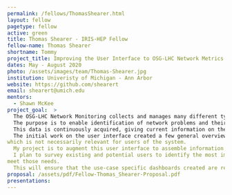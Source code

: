 ```yaml
---
permalink: /fellows/ThomasShearer.html
layout: fellow
pagetype: fellow
active: green
title: Thomas Shearer - IRIS-HEP Fellow
fellow-name: Thomas Shearer
shortname: Tommy
project_title: Improving the User Interface to OSG-LHC Network Metrics
dates: May - August 2020
photo: /assets/images/team/Thomas-Shearer.jpg
institution: Univeristy of Michigan - Ann Arbor
website: https://github.com/shearert
email: shearert@umich.edu
mentors:
  - Shawn McKee
project_goal:  >
  The OSG-LHC Network Monitoring collects and manages many different types of metrics related to network performance. 
  The purpose is to enable identification of network problems and their speedy resolution. 
  This data is continuously acquired, giving current information on the health and performance of the network. 
  The initial work on the user interface created a few general overview pages organized by the metric being measured, 
which is not necessarily relevant for users of the system. 
  My project is to augment this user interface to assemble information relevant to specific use-cases. 
  I plan to survey existing and potential users to identify the most important use-cases they have and iteratively evolve dashboards to 
meet those needs. 
  This will ensure that the use-case specific dashboards created are relevant and useful for the community.
proposal: /assets/pdf/Fellow-Thomas_Shearer-Proposal.pdf
presentations:
---
```

